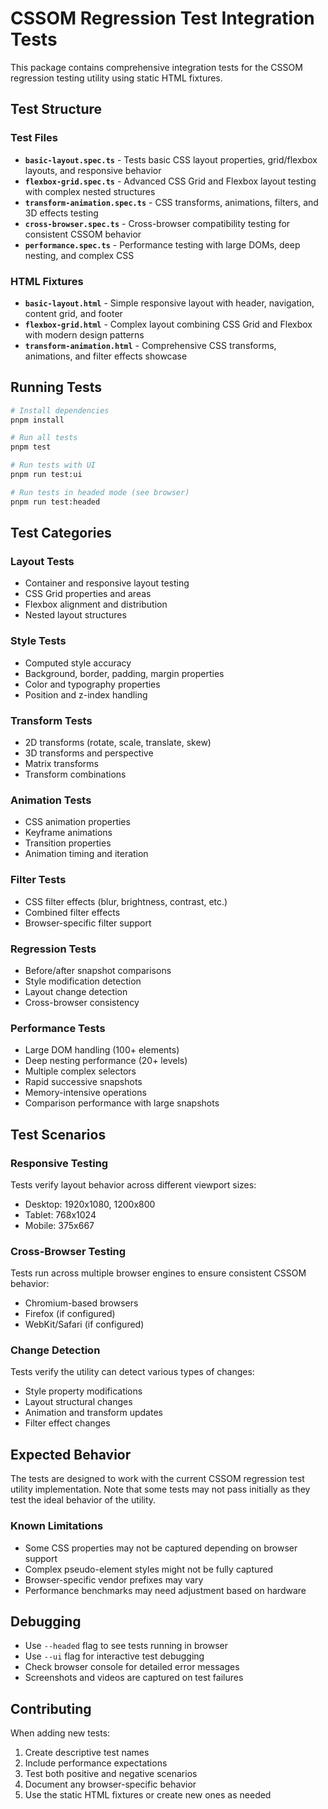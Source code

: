 # CSSOM Regression Test Integration Tests

This package contains comprehensive integration tests for the CSSOM regression testing utility using static HTML fixtures.

## Test Structure

### Test Files

- **`basic-layout.spec.ts`** - Tests basic CSS layout properties, grid/flexbox layouts, and responsive behavior
- **`flexbox-grid.spec.ts`** - Advanced CSS Grid and Flexbox layout testing with complex nested structures
- **`transform-animation.spec.ts`** - CSS transforms, animations, filters, and 3D effects testing
- **`cross-browser.spec.ts`** - Cross-browser compatibility testing for consistent CSSOM behavior
- **`performance.spec.ts`** - Performance testing with large DOMs, deep nesting, and complex CSS

### HTML Fixtures

- **`basic-layout.html`** - Simple responsive layout with header, navigation, content grid, and footer
- **`flexbox-grid.html`** - Complex layout combining CSS Grid and Flexbox with modern design patterns
- **`transform-animation.html`** - Comprehensive CSS transforms, animations, and filter effects showcase

## Running Tests

```bash
# Install dependencies
pnpm install

# Run all tests
pnpm test

# Run tests with UI
pnpm run test:ui

# Run tests in headed mode (see browser)
pnpm run test:headed
```

## Test Categories

### Layout Tests
- Container and responsive layout testing
- CSS Grid properties and areas
- Flexbox alignment and distribution
- Nested layout structures

### Style Tests
- Computed style accuracy
- Background, border, padding, margin properties
- Color and typography properties
- Position and z-index handling

### Transform Tests
- 2D transforms (rotate, scale, translate, skew)
- 3D transforms and perspective
- Matrix transforms
- Transform combinations

### Animation Tests
- CSS animation properties
- Keyframe animations
- Transition properties
- Animation timing and iteration

### Filter Tests
- CSS filter effects (blur, brightness, contrast, etc.)
- Combined filter effects
- Browser-specific filter support

### Regression Tests
- Before/after snapshot comparisons
- Style modification detection
- Layout change detection
- Cross-browser consistency

### Performance Tests
- Large DOM handling (100+ elements)
- Deep nesting performance (20+ levels)
- Multiple complex selectors
- Rapid successive snapshots
- Memory-intensive operations
- Comparison performance with large snapshots

## Test Scenarios

### Responsive Testing
Tests verify layout behavior across different viewport sizes:
- Desktop: 1920x1080, 1200x800
- Tablet: 768x1024
- Mobile: 375x667

### Cross-Browser Testing
Tests run across multiple browser engines to ensure consistent CSSOM behavior:
- Chromium-based browsers
- Firefox (if configured)
- WebKit/Safari (if configured)

### Change Detection
Tests verify the utility can detect various types of changes:
- Style property modifications
- Layout structural changes
- Animation and transform updates
- Filter effect changes

## Expected Behavior

The tests are designed to work with the current CSSOM regression test utility implementation. Note that some tests may not pass initially as they test the ideal behavior of the utility.

### Known Limitations
- Some CSS properties may not be captured depending on browser support
- Complex pseudo-element styles might not be fully captured
- Browser-specific vendor prefixes may vary
- Performance benchmarks may need adjustment based on hardware

## Debugging

- Use `--headed` flag to see tests running in browser
- Use `--ui` flag for interactive test debugging
- Check browser console for detailed error messages
- Screenshots and videos are captured on test failures

## Contributing

When adding new tests:
1. Create descriptive test names
2. Include performance expectations
3. Test both positive and negative scenarios
4. Document any browser-specific behavior
5. Use the static HTML fixtures or create new ones as needed